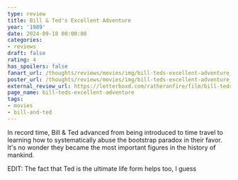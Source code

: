 ```yaml
---
type: review
title: Bill & Ted's Excellent Adventure
year: '1989'
date: 2024-09-18 00:00:00
categories:
- reviews
draft: false
rating: 4
has_spoilers: false
fanart_url: /thoughts/reviews/movies/img/bill-teds-excellent-adventure_fanart.png
poster_url: /thoughts/reviews/movies/img/bill-teds-excellent-adventure_poster.png
external_review_url: https://letterboxd.com/ratheronfire/film/bill-teds-excellent-adventure/
page_name: bill-teds-excellent-adventure
tags:
- movies
- bill-and-ted
---
```


In record time, Bill & Ted advanced from being introduced to time travel to learning how to systematically abuse the bootstrap paradox in their favor. It's no wonder they became the most important figures in the history of mankind.

EDIT: The fact that Ted is the ultimate life form helps too, I guess

